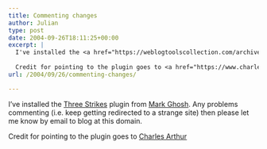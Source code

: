 ```yaml
---
title: Commenting changes
author: Julian
type: post
date: 2004-09-26T18:11:25+00:00
excerpt: |
  I've installed the <a href="https://weblogtoolscollection.com/archives/2004/09/24/three-strikes-and-out-damned-spam-out-i-say/">Three Strikes</a> plugin from  <a href="https://weblogtoolscollection.com/">Mark Ghosh</a>. Any problems commenting (i.e. keep getting redirected to a strange site) then please let me know by email to blog at this domain.
  
  Credit for pointing to the plugin goes to <a href="https://www.charlesarthur.com/blog/">Charles Arthur</a>
url: /2004/09/26/commenting-changes/

---
```

I&#8217;ve installed the [Three Strikes][1] plugin from [Mark Ghosh][2]. Any problems commenting (i.e. keep getting redirected to a strange site) then please let me know by email to blog at this domain.

Credit for pointing to the plugin goes to [Charles Arthur][3]

 [1]: https://weblogtoolscollection.com/archives/2004/09/24/three-strikes-and-out-damned-spam-out-i-say/
 [2]: https://weblogtoolscollection.com/
 [3]: https://www.charlesarthur.com/blog/